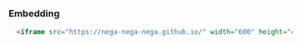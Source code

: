 ### Embedding

```html
  <iframe src="https://nega-nega-nega.github.io/" width="600" height="400" scrolling="no" frameborder="0"></iframe>
```